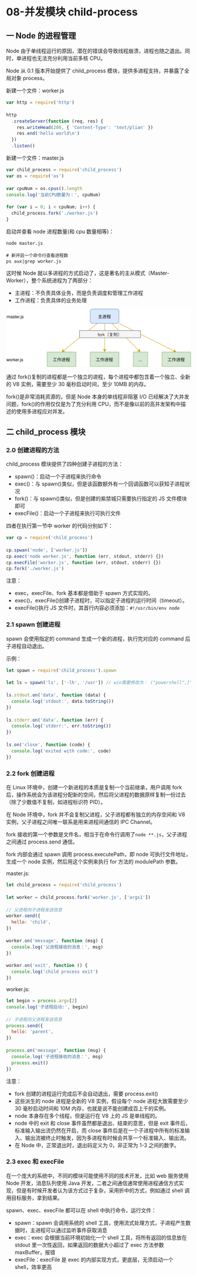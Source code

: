 # 08-并发模块 child-process

## 一 Node 的进程管理

Node 由于单线程运行的原因，潜在的错误会导致线程崩溃，进程也随之退出。同时，单进程也无法充分利用当前多核 CPU。

Node 从 0.1 版本开始提供了 child_process 模块，提供多进程支持，并暴露了全局对象 process。

新建一个文件：worker.js

```js
var http = require('http')

http
  .createServer(function (req, res) {
    res.writeHead(200, { 'Content-Type': 'text/plian' })
    res.end('hello world\n')
  })
  .listen()
```

新建一个文件：master.js

```js
var child_process = require('child_process')
var os = require('os')

var cpuNum = os.cpus().length
console.log('当前CPU数量为：', cpuNum)

for (var i = 0; i < cpuNum; i++) {
  child_process.fork('./worker.js')
}
```

启动并查看 node 进程数量(和 cpu 数量相等)：

```
node master.js

# 新开启一个命令行查看进程数
ps aux|grep worker.js
```

这时候 Node 就以多进程的方式启动了，这是著名的主从模式（Master-Worker），整个系统进程为了两部分：

- 主进程：不负责具体业务，而是负责调度和管理工作进程
- 工作进程：负责具体的业务处理

![](../images/node/process-01.svg)

通过 fork()复制的进程都是一个独立的进程，每个进程中都包含着一个独立、全新的 V8 实例，需要至少 30 毫秒启动时间，至少 10MB 的内存。

fork()是非常消耗资源的，但是 Node 本身的单线程非阻塞 I/O 已经解决了大并发问题，fork()的作用仅仅是为了充分利用 CPU，而不是像以前的高并发架构中描述的使用多进程应对并发。

## 二 child_process 模块

### 2.0 创建进程的方法

child_process 模块提供了四种创建子进程的方法：

- spawn()：启动一个子进程来执行命令
- exec()：与 spawn()类似，但是该函数额外有一个回调函数可以获知子进程状况
- fork()：与 spawn()类似，但是创建的紫禁城只需要执行指定的 JS 文件模块即可
- execFile()：启动一个子进程来执行可执行文件

四者在执行第一节中 worker 的代码分别如下：

```js
var cp = require('child_process')

cp.spwan('node', ['worker.js'])
cp.exec('node worker.js', function (err, stdout, stderr) {})
cp.execFile('worker.js', function (err, stdout, stderr) {})
cp.fork('./worker.js')
```

注意：

- exec，execFile、fork 基本都是借助于 spawn 方式实现的。
- exec()，execFile()创建子进程时，可以指定子进程的运行时间（timeout）。
- execFile()执行 JS 文件时，其首行内容必须添加：`#!/usr/bin/env node`

### 2.1 spawn 创建进程

spawn 会使用指定的 command 生成一个新的进程，执行完对应的 command 后子进程自动退出。

示例：

```js
let spawn = require('child_process').spawn

let ls = spawn('ls', ['-lh', '/usr']) // win需要修改为： ("powershell",["dir"])

ls.stdout.on('data', function (data) {
  console.log('stdout:', data.toString())
})

ls.stderr.on('data', function (err) {
  console.log('stderr:', err.toString())
})

ls.on('close', function (code) {
  console.log('exited with code:', code)
})
```

### 2.2 fork 创建进程

在 Linux 环境中，创建一个新进程的本质是复制一个当前继承，用户调用 fork 后，操作系统会为该进程分配新的空间，然后将父进程的数据原样复制一份过去（除了少数值不复制，如进程标识符 PID）。

在 Node 环境中，fork 并不会复制父进程，父子进程都有独立的内存空间和 V8 实例，父子进程之间唯一联系是用来进程间通信的 IPC Channel。

fork 接收的第一个参数是文件名，相当于在命令行调用了`node **.js`，父子进程之间通过 process.send 通信。

fork 内部会通过 spawn 调用 process.executePath，即 node 可执行文件地址，生成一个 node 实例，然后用这个实例来执行 for 方法的 modulePath 参数。

master.js:

```js
let child_process = require('child_process')

let worker = child_process.fork('worker.js', ['args1'])

// 父进程向子进程发送信息
worker.send({
  hello: 'child',
})

worker.on('message', function (msg) {
  console.log('父进程接收的消息：', msg)
})

worker.on('exit', function () {
  console.log('child process exit')
})
```

worker.js:

```js
let begin = process.argv[2]
console.log('子进程启动:', begin)

// 子进程向父进程发送信息
process.send({
  hello: 'parent',
})

process.on('message', function (msg) {
  console.log('子进程接收的消息：', msg)
  process.exit()
})
```

注意：

- fork 创建的进程运行完成后不会自动退出，需要 process.exit()
- 这些派生的 node 进程是全新的 V8 实例，假设每个 node 进程大致需要至少 30 毫秒启动时间和 10M 内存，也就是说不能创建成百上千的实例。
- node 本身存在多个线程，但是运行在 V8 上的 JS 是单线程的。
- node 中的 exit 和 close 事件虽然都是退出、结束的意思，但是 exit 事件后，标准输入输出流仍然在开启，而 close 事件后是在一个子进程中所有的标准输入、输出流被终止时触发，因为多进程有时候会共享一个标准输入、输出流。
- 在 Node 中，正常退出时，退出码定义为 0，非正常为 1-3 之间的数字。

### 2.3 exec 和 execFile

在一个庞大的系统中，不同的模块可能使用不同的技术开发，比如 web 服务使用 Node 开发，消息队列使用 Java 开发，二者之间通信通常使用进程通信方式实现，但是有时候开发者认为该方式过于复杂，采用折中的方式，例如通过 shell 调用目标服务，拿到结果。

spawn、exec、execFile 都可以在 shell 中执行命令，运行文件：

- spawn：spawn 会调用系统的 shell 工具，使用流式处理方式，子进程产生数据时，主进程可以通过监听事件获取消息
- exec：exec 会根据当前环境初始化一个 shell 工具，将所有返回的信息放在 stdout 里一次性返回，如果返回的数据大小超过了 exec 方法参数 maxBuffer，报错
- execFile：execFile 是 exec 的内部实现方式，更底层，无须启动一个 shell，效率更高
